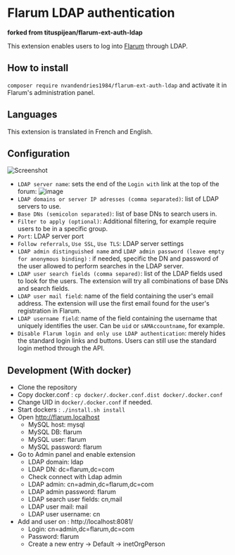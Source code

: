 # Flarum LDAP authentication

**forked from tituspijean/flarum-ext-auth-ldap**

This extension enables users to log into [Flarum](https://github.com/flarum/core) through LDAP.

## How to install

`composer require nvandendries1984/flarum-ext-auth-ldap` and activate it in Flarum's administration panel.

## Languages

This extension is translated in French and English.

## Configuration

![Screenshot](https://user-images.githubusercontent.com/8769166/82216722-aa61f500-9919-11ea-81d8-a06107c8020a.png)

- `LDAP server name`: sets the end of the `Login with` link at the top of the forum: ![image](https://user-images.githubusercontent.com/8769166/82216921-eeed9080-9919-11ea-9ae5-8c795816f3fa.png)
- `LDAP domains or server IP adresses (comma separated)`: list of LDAP servers to use.
- `Base DNs (semicolon separated)`: list of base DNs to search users in.
- `Filter to apply (optional)`: Additional filtering, for example require users to be in a specific group.
- `Port`: LDAP server port
- `Follow referrals`, `Use SSL`, `Use TLS`: LDAP server settings
- `LDAP admin distinguished name` and `LDAP admin password (leave empty for anonymous binding)` : if needed, specific the DN and password of the user allowed to perform searches in the LDAP server.
- `LDAP user search fields (comma separed)`: list of the LDAP fields used to look for the users. The extension will try all combinations of base DNs and search fields.
- `LDAP user mail field`: name of the field containing the user's email address. The extension will use the first email found for the user's registration in Flarum.
- `LDAP username field`: name of the field containing the username that uniquely identifies the user. Can be `uid` or `sAMAccountname`, for example.
- `Disable Flarum login and only use LDAP authentication`: merely hides the standard login links and buttons. Users can still use the standard login method through the API.

## Development (With docker)

- Clone the repository
- Copy docker.conf : `cp docker/.docker.conf.dist docker/.docker.conf`
- Change UID in `docker/.docker.conf` if needed.
- Start dockers : `./install.sh install`
- Open http://flarum.localhost
  * MySQL host: mysql
  * MySQL DB: flarum
  * MySQL user: flarum
  * MySQL password: flarum
- Go to Admin panel and enable extension
  * LDAP domain: ldap
  * LDAP DN: dc=flarum,dc=com
  * Check connect with Ldap admin
  * LDAP admin: cn=admin,dc=flarum,dc=com
  * LDAP admin password: flarum
  * LDAP search user fields: cn,mail
  * LDAP user mail: mail
  * LDAP user username: cn
- Add and user on : http://localhost:8081/
  * Login: cn=admin,dc=flarum,dc=com
  * Password: flarum
  * Create a new entry -> Default -> inetOrgPerson
